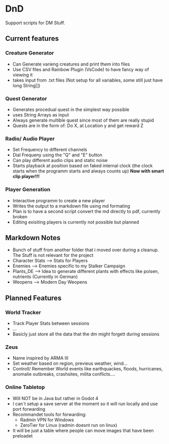 # DnD
Support scripts for DM Stuff.

## Current features

### Creature Generator

- Can Generate varieng creatures and print them into files
- Use CSV files and Rainbow Plugin (VsCode) to have fancy way of viewing it
- takes input from .txt files (Not setup for all variables, some still just have long String[])

### Quest Generator

- Generates procedual quest in the simplest way possible
- uses String Arrays as input
- Always generate multible quest since most of them are really stupid
- Quests are in the form of: Do X, at Location y and get reward Z

### Radio/ Audio Player

- Set Frequency to different channels
- Dial Frequeny using the "Q" and "E" button
- Can play different audio clips and static noise
- Starts playback at position based on faked internal clock (the clock starts when the programm starts and always counts up)
**Now with smart clip player!!!** 

### Player Generation

- Interactive programm to create a new player
- Writes the output to a markdown file using md formating
- Plan is to have a second script convert the md directly to pdf, currently broken
- Editing exisiting players is currently not possible but planned

## Markdown Notes

- Bunch of stuff from another folder that i moved over during a cleanup. The Stuff is not relevant for the project
- Character Stats --> Stats for Players
- Enemies --> Enemies specific to my Stalker Campaign
- Plants_DE --> Idea to generate different plants with effects like poisen, nutrients (Currently in German)
- Weopens --> Modern Day Weopens

## Planned Features

### World Tracker

- Track Player Stats between sessions
- ...
- Basicly just store all the data that the dm might forgett during sessions

### Zeus

- Name inspired by ARMA III
- Set weather based on region, previeus weather, wind...
- Controll/ Remember World events like earthquackes, floods, hurricanes, anomalie outbreaks, crashsites, milita conflicts....

### Online Tabletop

- Will NOT be in Java but rather in Godot 4
- I can´t setup a save server at the moment so it will run locally and use port forwarding
- Recommandet tools for forwarding:
    - Radmin VPN for Windows
    - ZeroTier for Linux (radmin doesnt run on linux)
- It will be just a table where people can move images that have been preloadet